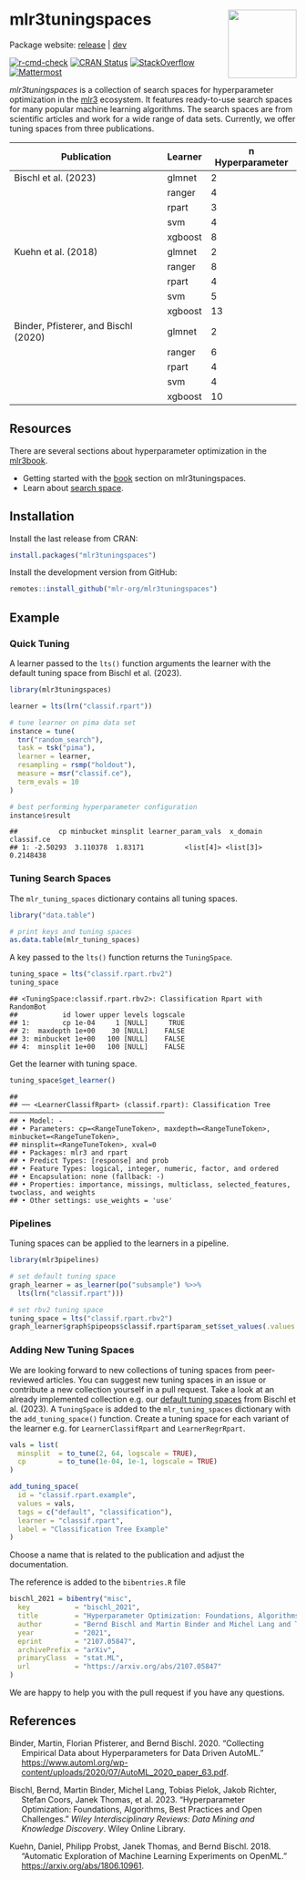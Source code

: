 
# mlr3tuningspaces <img src="man/figures/logo.png" align="right" width = "120" />

Package website: [release](https://mlr3tuningspaces.mlr-org.com/) \|
[dev](https://mlr3tuningspaces.mlr-org.com/dev/)

<!-- badges: start -->

[![r-cmd-check](https://github.com/mlr-org/mlr3tuningspaces/actions/workflows/r-cmd-check.yml/badge.svg)](https://github.com/mlr-org/mlr3tuningspaces/actions/workflows/r-cmd-check.yml)
[![CRAN
Status](https://www.r-pkg.org/badges/version-ago/mlr3tuningspaces)](https://cran.r-project.org/package=mlr3tuningspaces)
[![StackOverflow](https://img.shields.io/badge/stackoverflow-mlr3-orange.svg)](https://stackoverflow.com/questions/tagged/mlr3)
[![Mattermost](https://img.shields.io/badge/chat-mattermost-orange.svg)](https://lmmisld-lmu-stats-slds.srv.mwn.de/mlr_invite/)
<!-- badges: end -->

*mlr3tuningspaces* is a collection of search spaces for hyperparameter
optimization in the [mlr3](https://github.com/mlr-org/mlr3/) ecosystem.
It features ready-to-use search spaces for many popular machine learning
algorithms. The search spaces are from scientific articles and work for
a wide range of data sets. Currently, we offer tuning spaces from three
publications.

| Publication                          | Learner | n Hyperparameter |
|--------------------------------------|---------|------------------|
| Bischl et al. (2023)                 | glmnet  | 2                |
|                                      | ranger  | 4                |
|                                      | rpart   | 3                |
|                                      | svm     | 4                |
|                                      | xgboost | 8                |
| Kuehn et al. (2018)                  | glmnet  | 2                |
|                                      | ranger  | 8                |
|                                      | rpart   | 4                |
|                                      | svm     | 5                |
|                                      | xgboost | 13               |
| Binder, Pfisterer, and Bischl (2020) | glmnet  | 2                |
|                                      | ranger  | 6                |
|                                      | rpart   | 4                |
|                                      | svm     | 4                |
|                                      | xgboost | 10               |

## Resources

There are several sections about hyperparameter optimization in the
[mlr3book](https://mlr3book.mlr-org.com).

- Getting started with the
  [book](https://mlr3book.mlr-org.com/chapters/chapter4/hyperparameter_optimization.html#sec-tuning-spaces)
  section on mlr3tuningspaces.
- Learn about [search
  space](https://mlr3book.mlr-org.com/chapters/chapter4/hyperparameter_optimization.html#sec-learner-search-space).

## Installation

Install the last release from CRAN:

``` r
install.packages("mlr3tuningspaces")
```

Install the development version from GitHub:

``` r
remotes::install_github("mlr-org/mlr3tuningspaces")
```

## Example

### Quick Tuning

A learner passed to the `lts()` function arguments the learner with the
default tuning space from Bischl et al. (2023).

``` r
library(mlr3tuningspaces)

learner = lts(lrn("classif.rpart"))

# tune learner on pima data set
instance = tune(
  tnr("random_search"),
  task = tsk("pima"),
  learner = learner,
  resampling = rsmp("holdout"),
  measure = msr("classif.ce"),
  term_evals = 10
)

# best performing hyperparameter configuration
instance$result
```

    ##          cp minbucket minsplit learner_param_vals  x_domain classif.ce
    ## 1: -2.50293  3.110378  1.83171          <list[4]> <list[3]>  0.2148438

### Tuning Search Spaces

The `mlr_tuning_spaces` dictionary contains all tuning spaces.

``` r
library("data.table")

# print keys and tuning spaces
as.data.table(mlr_tuning_spaces)
```

A key passed to the `lts()` function returns the `TuningSpace`.

``` r
tuning_space = lts("classif.rpart.rbv2")
tuning_space
```

    ## <TuningSpace:classif.rpart.rbv2>: Classification Rpart with RandomBot
    ##           id lower upper levels logscale
    ## 1:        cp 1e-04     1 [NULL]     TRUE
    ## 2:  maxdepth 1e+00    30 [NULL]    FALSE
    ## 3: minbucket 1e+00   100 [NULL]    FALSE
    ## 4:  minsplit 1e+00   100 [NULL]    FALSE

Get the learner with tuning space.

``` r
tuning_space$get_learner()
```

    ## 
    ## ── <LearnerClassifRpart> (classif.rpart): Classification Tree ──────────────────────────────────────
    ## • Model: -
    ## • Parameters: cp=<RangeTuneToken>, maxdepth=<RangeTuneToken>, minbucket=<RangeTuneToken>,
    ## minsplit=<RangeTuneToken>, xval=0
    ## • Packages: mlr3 and rpart
    ## • Predict Types: [response] and prob
    ## • Feature Types: logical, integer, numeric, factor, and ordered
    ## • Encapsulation: none (fallback: -)
    ## • Properties: importance, missings, multiclass, selected_features, twoclass, and weights
    ## • Other settings: use_weights = 'use'

### Pipelines

Tuning spaces can be applied to the learners in a pipeline.

``` r
library(mlr3pipelines)

# set default tuning space
graph_learner = as_learner(po("subsample") %>>%
  lts(lrn("classif.rpart")))

# set rbv2 tuning space
tuning_space = lts("classif.rpart.rbv2")
graph_learner$graph$pipeops$classif.rpart$param_set$set_values(.values = tuning_space$values)
```

### Adding New Tuning Spaces

We are looking forward to new collections of tuning spaces from
peer-reviewed articles. You can suggest new tuning spaces in an issue or
contribute a new collection yourself in a pull request. Take a look at
an already implemented collection e.g. our [default tuning
spaces](https://github.com/mlr-org/mlr3tuningspaces/blob/main/R/tuning_spaces_default.R)
from Bischl et al. (2023). A `TuningSpace` is added to the
`mlr_tuning_spaces` dictionary with the `add_tuning_space()` function.
Create a tuning space for each variant of the learner e.g. for
`LearnerClassifRpart` and `LearnerRegrRpart`.

``` r
vals = list(
  minsplit  = to_tune(2, 64, logscale = TRUE),
  cp        = to_tune(1e-04, 1e-1, logscale = TRUE)
)

add_tuning_space(
  id = "classif.rpart.example",
  values = vals,
  tags = c("default", "classification"),
  learner = "classif.rpart",
  label = "Classification Tree Example"
)
```

Choose a name that is related to the publication and adjust the
documentation.

The reference is added to the `bibentries.R` file

``` r
bischl_2021 = bibentry("misc",
  key           = "bischl_2021",
  title         = "Hyperparameter Optimization: Foundations, Algorithms, Best Practices and Open Challenges",
  author        = "Bernd Bischl and Martin Binder and Michel Lang and Tobias Pielok and Jakob Richter and Stefan Coors and Janek Thomas and Theresa Ullmann and Marc Becker and Anne-Laure Boulesteix and Difan Deng and Marius Lindauer",
  year          = "2021",
  eprint        = "2107.05847",
  archivePrefix = "arXiv",
  primaryClass  = "stat.ML",
  url           = "https://arxiv.org/abs/2107.05847"
)
```

We are happy to help you with the pull request if you have any
questions.

## References

<div id="refs" class="references csl-bib-body hanging-indent">

<div id="ref-binder_2020" class="csl-entry">

Binder, Martin, Florian Pfisterer, and Bernd Bischl. 2020. “Collecting
Empirical Data about Hyperparameters for Data Driven AutoML.”
<https://www.automl.org/wp-content/uploads/2020/07/AutoML_2020_paper_63.pdf>.

</div>

<div id="ref-bischl_2021" class="csl-entry">

Bischl, Bernd, Martin Binder, Michel Lang, Tobias Pielok, Jakob Richter,
Stefan Coors, Janek Thomas, et al. 2023. “Hyperparameter Optimization:
Foundations, Algorithms, Best Practices and Open Challenges.” *Wiley
Interdisciplinary Reviews: Data Mining and Knowledge Discovery*. Wiley
Online Library.

</div>

<div id="ref-kuehn_2018" class="csl-entry">

Kuehn, Daniel, Philipp Probst, Janek Thomas, and Bernd Bischl. 2018.
“Automatic Exploration of Machine Learning Experiments on OpenML.”
<https://arxiv.org/abs/1806.10961>.

</div>

</div>
